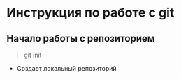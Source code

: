 # Инструкция по работе с git ##

## Начало работы с репозиторием
 > git init
* Создает локальный репозиторий
